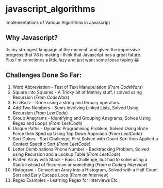 # javascript_algorithms

Implementations of Various Algorithms in Javascript

## Why Javascript?

Its my strongest language at the moment, and given the impressive progress that V8 is making I think that Javascript has a great future.  
Plus I'm sometimes a little lazy and just want some loose typing 😂

## Challenges Done So Far:

1. Word Abbreviation - Test of Text Manupulation (_From CodeWars_)
2. Square Into Squares - A Tricky bit of Mathsy stuff, I solved using Recursion (_From CodeWars_)
3. FizzBuzz - Done using a string and ternary operators.
4. Add Two Numbers - Sums Involving Linked Lists, Solved Using Recursion (_From LeetCode_)
5. Group Anagrams - Identifying and Grouping Anagrams, Solves Using Regex and Loops (_From LeetCode_)
6. Unique Paths - Dynamic Programming Problem, Solved Using Brute Force then Sped up Using Top Down Approach (_From LeetCode_)
7. Sort Colors - Sort Challenge, First Solved with Count Sort then Applied a Context Specific Sort (_From LeetCode_)
8. Letter Combinations Phone Number - Backtracking Problem, Solved using Recursion and a Lookup Table (_From LeetCode_)
9. Flatten Array with Stack - Basic Challenge, but had to solve using a Stack instead of Recursion or something (_From a Coding Interview_)
10. Histogram - Convert an Array into a Histogram, Solved with a Half Count Sort and Early Escape Loop (_From an Interview_)
11. Regex Examples - Learning Regex for Interviews Etc.